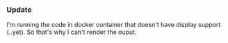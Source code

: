 ### Update

I'm running the code in docker container that doesn't have display support (..yet). 
So that's why I can't render the ouput.
